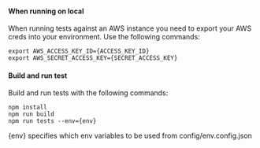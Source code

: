 #### When running on local
When running tests against an AWS instance you need to export your AWS creds into your environment. Use the following commands:

```
export AWS_ACCESS_KEY_ID={ACCESS_KEY_ID}
export AWS_SECRET_ACCESS_KEY={SECRET_ACCESS_KEY}
```

#### Build and run test
Build and run tests with the following commands:
```
npm install
npm run build
npm run tests --env={env}
```

{env} specifies which env variables to be used from config/env.config.json